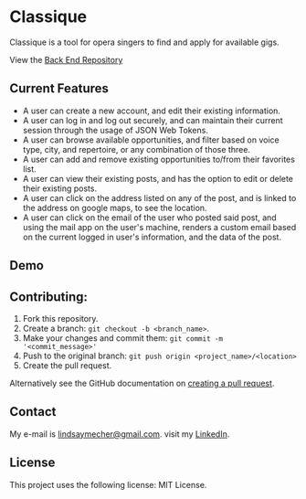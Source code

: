 # Classique 

Classique is a tool for opera singers to find and apply for available gigs.

View the [Back End Repository](https://github.com/lindsayMecher/back-classical-singer-connection)

## Current Features
- A user can create a new account, and edit their existing information.
- A user can log in and log out securely, and can maintain their current session through the usage of JSON Web Tokens.
- A user can browse available opportunities, and filter based on voice type, city, and repertoire, or any combination of those three.
- A user can add and remove existing opportunities to/from their favorites list.
- A user can view their existing posts, and has the option to edit or delete their existing posts.
- A user can click on the address listed on any of the post, and is linked to the address on google maps, to see the location.
- A user can click on the email of the user who posted said post, and using the mail app on the user's machine, renders a custom email based on the current logged in user's information, and the data of the post.

## Demo

## Contributing:
1. Fork this repository.
2. Create a branch: `git checkout -b <branch_name>`.
3. Make your changes and commit them: `git commit -m '<commit_message>'`
4. Push to the original branch: `git push origin <project_name>/<location>`
5. Create the pull request.

Alternatively see the GitHub documentation on [creating a pull request](https://help.github.com/en/github/collaborating-with-issues-and-pull-requests/creating-a-pull-request).

## Contact
My e-mail is lindsaymecher@gmail.com. visit my [LinkedIn](https://www.linkedin.com/in/lindsaymecher/).

## License
This project uses the following license: MIT License.
